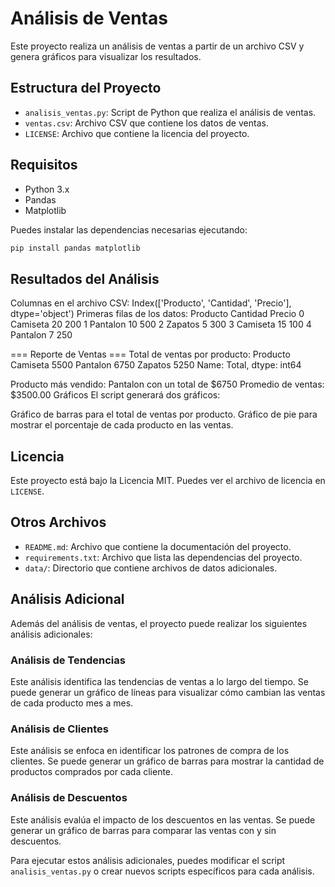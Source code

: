 # Análisis de Ventas

Este proyecto realiza un análisis de ventas a partir de un archivo CSV y genera gráficos para visualizar los resultados.

## Estructura del Proyecto

- `analisis_ventas.py`: Script de Python que realiza el análisis de ventas.
- `ventas.csv`: Archivo CSV que contiene los datos de ventas.
- `LICENSE`: Archivo que contiene la licencia del proyecto.

## Requisitos

- Python 3.x
- Pandas
- Matplotlib

Puedes instalar las dependencias necesarias ejecutando:

```sh
pip install pandas matplotlib
```

## Resultados del Análisis

Columnas en el archivo CSV: Index(['Producto', 'Cantidad', 'Precio'], dtype='object')
Primeras filas de los datos:
   Producto  Cantidad  Precio
0  Camiseta        20     200
1  Pantalon        10     500
2   Zapatos         5     300
3  Camiseta        15     100
4  Pantalon         7     250

=== Reporte de Ventas ===
Total de ventas por producto:
Producto
Camiseta    5500
Pantalon    6750
Zapatos     5250
Name: Total, dtype: int64

Producto más vendido: Pantalon con un total de $6750
Promedio de ventas: $3500.00
Gráficos
El script generará dos gráficos:

Gráfico de barras para el total de ventas por producto.
Gráfico de pie para mostrar el porcentaje de cada producto en las ventas.

## Licencia

Este proyecto está bajo la Licencia MIT. Puedes ver el archivo de licencia en `LICENSE`.



## Otros Archivos

- `README.md`: Archivo que contiene la documentación del proyecto.
- `requirements.txt`: Archivo que lista las dependencias del proyecto.
- `data/`: Directorio que contiene archivos de datos adicionales.

## Análisis Adicional

Además del análisis de ventas, el proyecto puede realizar los siguientes análisis adicionales:

### Análisis de Tendencias

Este análisis identifica las tendencias de ventas a lo largo del tiempo. Se puede generar un gráfico de líneas para visualizar cómo cambian las ventas de cada producto mes a mes.

### Análisis de Clientes

Este análisis se enfoca en identificar los patrones de compra de los clientes. Se puede generar un gráfico de barras para mostrar la cantidad de productos comprados por cada cliente.

### Análisis de Descuentos

Este análisis evalúa el impacto de los descuentos en las ventas. Se puede generar un gráfico de barras para comparar las ventas con y sin descuentos.

Para ejecutar estos análisis adicionales, puedes modificar el script `analisis_ventas.py` o crear nuevos scripts específicos para cada análisis.